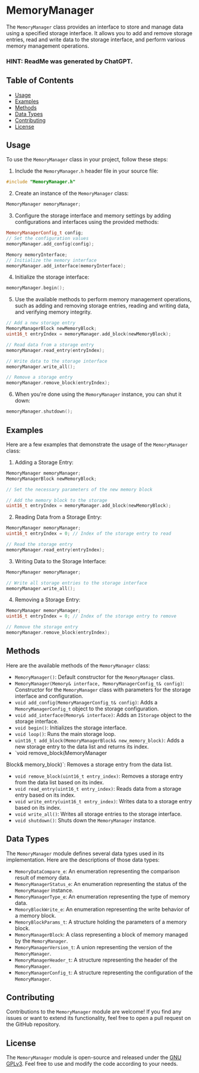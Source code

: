 # MemoryManager

The `MemoryManager` class provides an interface to store and manage data using a specified storage interface. It allows you to add and remove storage entries, read and write data to the storage interface, and perform various memory management operations.

### HINT: ReadMe was generated by ChatGPT. 

## Table of Contents

- [Usage](#usage)
- [Examples](#examples)
- [Methods](#methods)
- [Data Types](#data-types)
- [Contributing](#contributing)
- [License](#license)

## Usage

To use the `MemoryManager` class in your project, follow these steps:

1. Include the `MemoryManager.h` header file in your source file:

```cpp
#include "MemoryManager.h"
```

2. Create an instance of the `MemoryManager` class:

```cpp
MemoryManager memoryManager;
```

3. Configure the storage interface and memory settings by adding configurations and interfaces using the provided methods:

```cpp
MemoryManagerConfig_t config;
// Set the configuration values
memoryManager.add_config(config);

Memory memoryInterface;
// Initialize the memory interface
memoryManager.add_interface(memoryInterface);
```

4. Initialize the storage interface:

```cpp
memoryManager.begin();
```

5. Use the available methods to perform memory management operations, such as adding and removing storage entries, reading and writing data, and verifying memory integrity.

```cpp
// Add a new storage entry
MemoryManagerBlock newMemoryBlock;
uint16_t entryIndex = memoryManager.add_block(newMemoryBlock);

// Read data from a storage entry
memoryManager.read_entry(entryIndex);

// Write data to the storage interface
memoryManager.write_all();

// Remove a storage entry
memoryManager.remove_block(entryIndex);
```

6. When you're done using the `MemoryManager` instance, you can shut it down:

```cpp
memoryManager.shutdown();
```

## Examples

Here are a few examples that demonstrate the usage of the `MemoryManager` class:

1. Adding a Storage Entry:

```cpp
MemoryManager memoryManager;
MemoryManagerBlock newMemoryBlock;

// Set the necessary parameters of the new memory block

// Add the memory block to the storage
uint16_t entryIndex = memoryManager.add_block(newMemoryBlock);
```

2. Reading Data from a Storage Entry:

```cpp
MemoryManager memoryManager;
uint16_t entryIndex = 0; // Index of the storage entry to read

// Read the storage entry
memoryManager.read_entry(entryIndex);
```

3. Writing Data to the Storage Interface:

```cpp
MemoryManager memoryManager;

// Write all storage entries to the storage interface
memoryManager.write_all();
```

4. Removing a Storage Entry:

```cpp
MemoryManager memoryManager;
uint16_t entryIndex = 0; // Index of the storage entry to remove

// Remove the storage entry
memoryManager.remove_block(entryIndex);
```

## Methods

Here are the available methods of the `MemoryManager` class:

- `MemoryManager()`: Default constructor for the `MemoryManager` class.
- `MemoryManager(Memory& interface, MemoryManagerConfig_t& config)`: Constructor for the `MemoryManager` class with parameters for the storage interface and configuration.
- `void add_config(MemoryManagerConfig_t& config)`: Adds a `MemoryManagerConfig_t` object to the storage configuration.
- `void add_interface(Memory& interface)`: Adds an `IStorage` object to the storage interface.
- `void begin()`: Initializes the storage interface.
- `void loop()`: Runs the main storage loop.
- `uint16_t add_block(MemoryManagerBlock& new_memory_block)`: Adds a new storage entry to the data list and returns its index.
- `void remove_block(MemoryManager

Block& memory_block)`: Removes a storage entry from the data list.
- `void remove_block(uint16_t entry_index)`: Removes a storage entry from the data list based on its index.
- `void read_entry(uint16_t entry_index)`: Reads data from a storage entry based on its index.
- `void write_entry(uint16_t entry_index)`: Writes data to a storage entry based on its index.
- `void write_all()`: Writes all storage entries to the storage interface.
- `void shutdown()`: Shuts down the `MemoryManager` instance.

## Data Types

The `MemoryManager` module defines several data types used in its implementation. Here are the descriptions of those data types:

- `MemoryDataCompare_e`: An enumeration representing the comparison result of memory data.
- `MemoryManagerStatus_e`: An enumeration representing the status of the `MemoryManager` instance.
- `MemoryManagerType_e`: An enumeration representing the type of memory data.
- `MemoryBlockWrite_e`: An enumeration representing the write behavior of a memory block.
- `MemoryBlockParams_t`: A structure holding the parameters of a memory block.
- `MemoryManagerBlock`: A class representing a block of memory managed by the `MemoryManager`.
- `MemoryManagerVersion_t`: A union representing the version of the `MemoryManager`.
- `MemoryManagerHeader_t`: A structure representing the header of the `MemoryManager`.
- `MemoryManagerConfig_t`: A structure representing the configuration of the `MemoryManager`.

## Contributing

Contributions to the `MemoryManager` module are welcome! If you find any issues or want to extend its functionality, feel free to open a pull request on the GitHub repository.

## License

The `MemoryManager` module is open-source and released under the [GNU GPLv3](https://github.com/example-user/memory-manager/blob/main/LICENSE). Feel free to use and modify the code according to your needs.